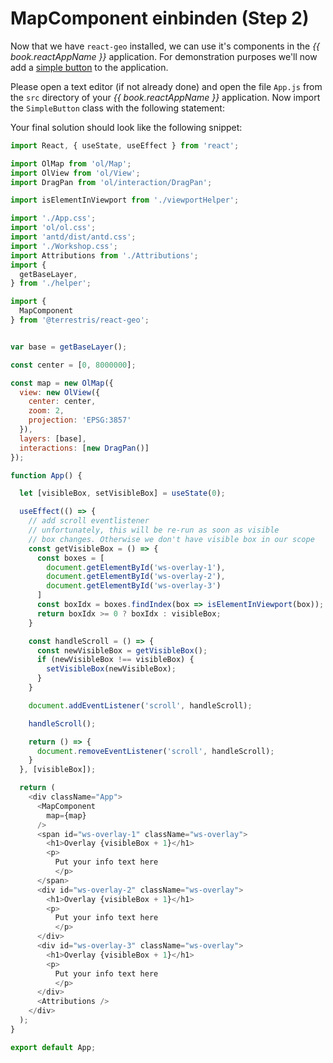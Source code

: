 # MapComponent einbinden (Step 2)

Now that we have `react-geo` installed, we can use it's components in the
*{{ book.reactAppName }}* application. For demonstration purposes we'll now
add a [simple button](https://terrestris.github.io/react-geo/docs/latest/index.html#!/SimpleButton)
to the application.

Please open a text editor (if not already done) and open the file `App.js` from
the `src` directory of your *{{ book.reactAppName }}* application. Now import the
`SimpleButton` class with the following statement:

Your final solution should look like the following snippet:

```javascript
import React, { useState, useEffect } from 'react';

import OlMap from 'ol/Map';
import OlView from 'ol/View';
import DragPan from 'ol/interaction/DragPan';

import isElementInViewport from './viewportHelper';

import './App.css';
import 'ol/ol.css';
import 'antd/dist/antd.css';
import './Workshop.css';
import Attributions from './Attributions';
import {
  getBaseLayer,
} from './helper';

import {
  MapComponent
} from '@terrestris/react-geo';


var base = getBaseLayer();

const center = [0, 8000000];

const map = new OlMap({
  view: new OlView({
    center: center,
    zoom: 2,
    projection: 'EPSG:3857'
  }),
  layers: [base],
  interactions: [new DragPan()]
});

function App() {

  let [visibleBox, setVisibleBox] = useState(0);

  useEffect(() => {
    // add scroll eventlistener
    // unfortunately, this will be re-run as soon as visible
    // box changes. Otherwise we don't have visible box in our scope
    const getVisibleBox = () => {
      const boxes = [
        document.getElementById('ws-overlay-1'),
        document.getElementById('ws-overlay-2'),
        document.getElementById('ws-overlay-3')
      ]
      const boxIdx = boxes.findIndex(box => isElementInViewport(box));
      return boxIdx >= 0 ? boxIdx : visibleBox;
    }

    const handleScroll = () => {
      const newVisibleBox = getVisibleBox();
      if (newVisibleBox !== visibleBox) {
        setVisibleBox(newVisibleBox);
      }
    }

    document.addEventListener('scroll', handleScroll);

    handleScroll();

    return () => {
      document.removeEventListener('scroll', handleScroll);
    }
  }, [visibleBox]);

  return (
    <div className="App">
      <MapComponent
        map={map}
      />
      <span id="ws-overlay-1" className="ws-overlay">
        <h1>Overlay {visibleBox + 1}</h1>
        <p>
          Put your info text here
          </p>
      </span>
      <div id="ws-overlay-2" className="ws-overlay">
        <h1>Overlay {visibleBox + 1}</h1>
        <p>
          Put your info text here
          </p>
      </div>
      <div id="ws-overlay-3" className="ws-overlay">
        <h1>Overlay {visibleBox + 1}</h1>
        <p>
          Put your info text here
          </p>
      </div>
      <Attributions />
    </div>
  );
}

export default App;
```